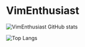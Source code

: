 # VimEnthusiast

![VimEnthusiast GitHub stats](https://github-readme-stats.vercel.app/api?username=vimenthusiast&show_icons=true&theme=dark)

![Top Langs](https://github-readme-stats.vercel.app/api/top-langs/?username=vimenthusiast&show=reviews,discussions_started,discussions_answered,prs_merged,prs_merged_percentage&show_icons=true&theme=dark)
<!---
CD-ELECTRONICS/CD-ELECTRONICS is a ✨ special ✨ repository because its `README.md` (this file) appears on your GitHub profile.
You can click the Preview link to take a look at your changes.
--->
